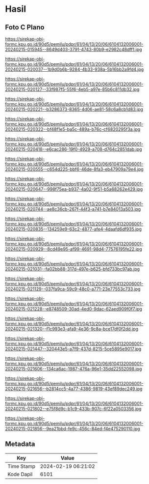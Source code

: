 # Hasil

## Foto C Plano

https://sirekap-obj-formc.kpu.go.id/90d5/pemilu/pdpr/61/04/13/20/06/6104132006001-20240215-015945--8649d403-3791-4743-80b9-e2982c48dff1.jpg

https://sirekap-obj-formc.kpu.go.id/90d5/pemilu/pdpr/61/04/13/20/06/6104132006001-20240215-020037--1b9d0b6b-9284-4b33-938a-5b16bb2a9fd4.jpg

https://sirekap-obj-formc.kpu.go.id/90d5/pemilu/pdpr/61/04/13/20/06/6104132006001-20240215-020127--33f987f5-55f6-4eb5-a97e-85b6c811db32.jpg

https://sirekap-obj-formc.kpu.go.id/90d5/pemilu/pdpr/61/04/13/20/06/6104132006001-20240215-020221--b3286373-8365-4d06-ae81-58c6a8cb1d83.jpg

https://sirekap-obj-formc.kpu.go.id/90d5/pemilu/pdpr/61/04/13/20/06/6104132006001-20240215-020322--bf48f1e5-ba5c-489a-b76c-cf6820295f3a.jpg

https://sirekap-obj-formc.kpu.go.id/90d5/pemilu/pdpr/61/04/13/20/06/6104132006001-20240215-020418--e6cac286-19f0-4929-a708-d764c2851dab.jpg

https://sirekap-obj-formc.kpu.go.id/90d5/pemilu/pdpr/61/04/13/20/06/6104132006001-20240215-020555--c654d225-bbf6-46de-8fa3-eb47909a79e4.jpg

https://sirekap-obj-formc.kpu.go.id/90d5/pemilu/pdpr/61/04/13/20/06/6104132006001-20240215-020647--998f75ea-b937-4a02-9f51-b5a68262e429.jpg

https://sirekap-obj-formc.kpu.go.id/90d5/pemilu/pdpr/61/04/13/20/06/6104132006001-20240215-020744--ae8c36cb-267f-44f3-a741-b7e84013a503.jpg

https://sirekap-obj-formc.kpu.go.id/90d5/pemilu/pdpr/61/04/13/20/06/6104132006001-20240215-020835--134259e9-63c2-4877-afe4-4daafd6df935.jpg

https://sirekap-obj-formc.kpu.go.id/90d5/pemilu/pdpr/61/04/13/20/06/6104132006001-20240215-020929--8cd49e95-af99-4691-98d4-77576195fe22.jpg

https://sirekap-obj-formc.kpu.go.id/90d5/pemilu/pdpr/61/04/13/20/06/6104132006001-20240215-021031--fa02bb88-317d-497e-b625-bfd733bc97ab.jpg

https://sirekap-obj-formc.kpu.go.id/90d5/pemilu/pdpr/61/04/13/20/06/6104132006001-20240215-021129--037fa9ca-59c9-48c0-a771-23e77553c733.jpg

https://sirekap-obj-formc.kpu.go.id/90d5/pemilu/pdpr/61/04/13/20/06/6104132006001-20240215-021228--e8748509-30ad-4ed0-9dac-62aed909f0f7.jpg

https://sirekap-obj-formc.kpu.go.id/90d5/pemilu/pdpr/61/04/13/20/06/6104132006001-20240215-021320--f1c993e3-afa9-4e36-9c8a-bce17df0f2dd.jpg

https://sirekap-obj-formc.kpu.go.id/90d5/pemilu/pdpr/61/04/13/20/06/6104132006001-20240215-021447--320443e5-a7f9-437d-8215-5ce5895e9017.jpg

https://sirekap-obj-formc.kpu.go.id/90d5/pemilu/pdpr/61/04/13/20/06/6104132006001-20240215-021606--134ca6ac-1987-476a-96e1-35dd22552098.jpg

https://sirekap-obj-formc.kpu.go.id/90d5/pemilu/pdpr/61/04/13/20/06/6104132006001-20240215-021656--b2814cc5-4a77-4386-9819-43ef89dec249.jpg

https://sirekap-obj-formc.kpu.go.id/90d5/pemilu/pdpr/61/04/13/20/06/6104132006001-20240215-021802--e75f8d9c-b1c9-433b-907c-6f22a0503356.jpg

https://sirekap-obj-formc.kpu.go.id/90d5/pemilu/pdpr/61/04/13/20/06/6104132006001-20240215-021856--9ea21bbd-fe9c-456c-84ed-f4e475290110.jpg


## Metadata

| Key        | Value               |
| ---------- | ------------------- |
| Time Stamp | 2024-02-19 06:21:02 |
| Kode Dapil | 6101                |



